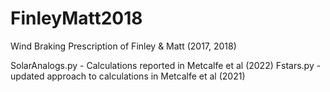 # FinleyMatt2018
Wind Braking Prescription of Finley & Matt (2017, 2018)

SolarAnalogs.py - Calculations reported in Metcalfe et al (2022)
Fstars.py - updated approach to calculations in Metcalfe et al (2021)
